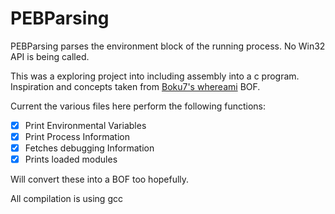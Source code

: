 # PEBParsing
PEBParsing parses the environment block of the running process. No Win32 API is being called.

This was a exploring project into including assembly into a c program. Inspiration and concepts taken from [Boku7's whereami](https://github.com/boku7/whereami) BOF.

Current the various files here perform the following functions:
- [x] Print Environmental Variables
- [x] Print Process Information
- [x] Fetches debugging Information
- [x] Prints loaded modules

Will convert these into a BOF too hopefully.

All compilation is using gcc